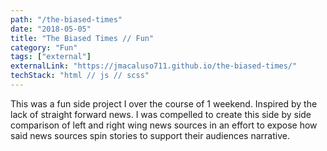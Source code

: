 ```yaml
---
path: "/the-biased-times"
date: "2018-05-05"
title: "The Biased Times // Fun"
category: "Fun"
tags: ["external"]
externalLink: "https://jmacaluso711.github.io/the-biased-times/"
techStack: "html // js // scss"
---
```


This was a fun side project I over the course of 1 weekend. Inspired by the lack of straight forward news. I was compelled to create this side by side comparison of left and right wing news sources in an effort to expose how said news sources spin stories to support their audiences narrative.
